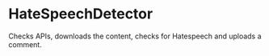# HateSpeechDetector
Checks APIs, downloads the content, checks for Hatespeech and uploads a comment.
